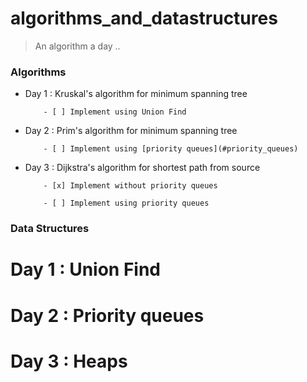 # algorithms_and_datastructures
> An algorithm a day ..


### Algorithms 



* Day 1 : Kruskal's algorithm for minimum spanning tree

          - [ ] Implement using Union Find

* Day 2 : Prim's algorithm for minimum spanning tree

          - [ ] Implement using [priority queues](#priority_queues)
 

* Day 3 : Dijkstra's algorithm for shortest path from source
 
          - [x] Implement without priority queues

          - [ ] Implement using priority queues



### Data Structures


# <a name="union_find"></a>Day 1 : Union Find

# <a name="priority_queues"></a>Day 2 : Priority queues

# <a name="heaps"></a>Day 3 : Heaps



